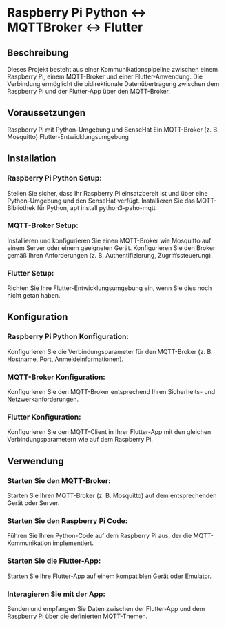 # Raspberry Pi Python <-> MQTTBroker <-> Flutter
## Beschreibung
Dieses Projekt besteht aus einer Kommunikationspipeline zwischen einem Raspberry Pi, 
einem MQTT-Broker und einer Flutter-Anwendung. 
Die Verbindung ermöglicht die bidirektionale Datenübertragung 
zwischen dem Raspberry Pi und der Flutter-App über den MQTT-Broker.

## Voraussetzungen
Raspberry Pi mit Python-Umgebung und SenseHat
Ein MQTT-Broker (z. B. Mosquitto)
Flutter-Entwicklungsumgebung

## Installation
### Raspberry Pi Python Setup:

Stellen Sie sicher, dass Ihr Raspberry Pi einsatzbereit ist und über eine Python-Umgebung und den SenseHat verfügt.
Installieren Sie das MQTT-Bibliothek für Python, apt install python3-paho-mqtt

### MQTT-Broker Setup:

Installieren und konfigurieren Sie einen MQTT-Broker wie Mosquitto auf einem Server oder einem geeigneten Gerät.
Konfigurieren Sie den Broker gemäß Ihren Anforderungen (z. B. Authentifizierung, Zugriffssteuerung).

### Flutter Setup:

Richten Sie Ihre Flutter-Entwicklungsumgebung ein, wenn Sie dies noch nicht getan haben.

## Konfiguration

### Raspberry Pi Python Konfiguration:

Konfigurieren Sie die Verbindungsparameter für den MQTT-Broker (z. B. Hostname, Port, Anmeldeinformationen).

### MQTT-Broker Konfiguration:

Konfigurieren Sie den MQTT-Broker entsprechend Ihren Sicherheits- und Netzwerkanforderungen.

### Flutter Konfiguration:

Konfigurieren Sie den MQTT-Client in Ihrer Flutter-App mit den gleichen Verbindungsparametern wie auf dem Raspberry Pi.

## Verwendung

### Starten Sie den MQTT-Broker:

Starten Sie Ihren MQTT-Broker (z. B. Mosquitto) auf dem entsprechenden Gerät oder Server.

### Starten Sie den Raspberry Pi Code:

Führen Sie Ihren Python-Code auf dem Raspberry Pi aus, der die MQTT-Kommunikation implementiert.

### Starten Sie die Flutter-App:

Starten Sie Ihre Flutter-App auf einem kompatiblen Gerät oder Emulator.

### Interagieren Sie mit der App:

Senden und empfangen Sie Daten zwischen der Flutter-App und dem Raspberry Pi über die definierten MQTT-Themen.
